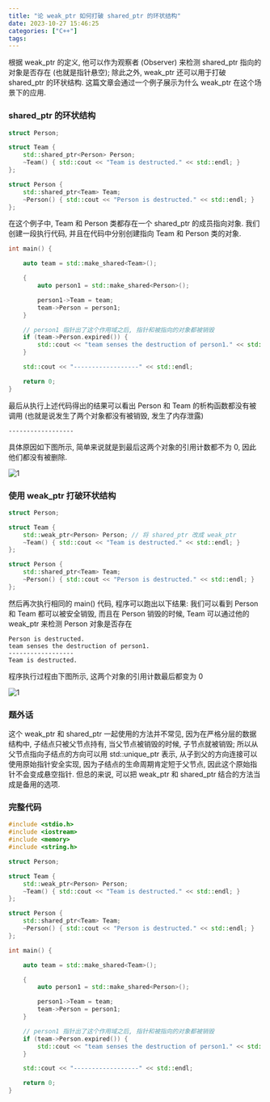 ```yaml
---
title: "论 weak_ptr 如何打破 shared_ptr 的环状结构"
date: 2023-10-27 15:46:25
categories: ["C++"]
tags:
---
```



根据 weak_ptr 的定义, 他可以作为观察者 (Observer) 来检测 shared_ptr 指向的对象是否存在 (也就是指针悬空); 除此之外, weak_ptr 还可以用于打破 shared_ptr 的环状结构. 这篇文章会通过一个例子展示为什么 weak_ptr 在这个场景下的应用.

### shared_ptr 的环状结构

```c++
struct Person;

struct Team {
    std::shared_ptr<Person> Person;
    ~Team() { std::cout << "Team is destructed." << std::endl; }
};

struct Person {
    std::shared_ptr<Team> Team;
    ~Person() { std::cout << "Person is destructed." << std::endl; }
};
```

在这个例子中, Team 和 Person 类都存在一个 shared_ptr 的成员指向对象. 我们创建一段执行代码, 并且在代码中分别创建指向 Team 和 Person 类的对象.

```c++
int main() {

    auto team = std::make_shared<Team>();

    {
        auto person1 = std::make_shared<Person>();

        person1->Team = team;
        team->Person = person1;
    }

    // person1 指针出了这个作用域之后, 指针和被指向的对象都被销毁
    if (team->Person.expired()) {
        std::cout << "team senses the destruction of person1." << std::endl;
    }

    std::cout << "------------------" << std::endl;

    return 0;
}
```

最后从执行上述代码得出的结果可以看出 Person 和 Team 的析构函数都没有被调用 (也就是说发生了两个对象都没有被销毁, 发生了内存泄露)
```console
------------------
```

具体原因如下图所示, 简单来说就是到最后这两个对象的引用计数都不为 0, 因此他们都没有被删除.

![1](/img/example_shared_ptr.jpg)




### 使用 weak_ptr 打破环状结构

```c++
struct Person;

struct Team {
    std::weak_ptr<Person> Person; // 将 shared_ptr 改成 weak_ptr
    ~Team() { std::cout << "Team is destructed." << std::endl; }
};

struct Person {
    std::shared_ptr<Team> Team;
    ~Person() { std::cout << "Person is destructed." << std::endl; }
};
```

然后再次执行相同的 main() 代码, 程序可以跑出以下结果: 我们可以看到 Person 和 Team 都可以被安全销毁, 而且在 Person 销毁的时候, Team 可以通过他的 weak_ptr 来检测 Person 对象是否存在

```console
Person is destructed.
team senses the destruction of person1.
------------------
Team is destructed.
```

程序执行过程由下图所示, 这两个对象的引用计数最后都变为 0

![1](/img/example_weak_ptr.jpg)


### 题外话

这个 weak_ptr 和 shared_ptr 一起使用的方法并不常见, 因为在严格分层的数据结构中, 子结点只被父节点持有, 当父节点被销毁的时候, 子节点就被销毁; 所以从父节点指向子结点的方向可以用 std::unique_ptr 表示, 从子到父的方向连接可以使用原始指针安全实现, 因为子结点的生命周期肯定短于父节点, 因此这个原始指针不会变成悬空指针. 但总的来说, 可以把 weak_ptr 和 shared_ptr 结合的方法当成是备用的选项.

### 完整代码

```c++
#include <stdio.h>
#include <iostream>
#include <memory>
#include <string.h>

struct Person;

struct Team {
    std::weak_ptr<Person> Person;
    ~Team() { std::cout << "Team is destructed." << std::endl; }
};

struct Person {
    std::shared_ptr<Team> Team;
    ~Person() { std::cout << "Person is destructed." << std::endl; }
};

int main() {

    auto team = std::make_shared<Team>();

    {
        auto person1 = std::make_shared<Person>();

        person1->Team = team;
        team->Person = person1;
    }

    // person1 指针出了这个作用域之后, 指针和被指向的对象都被销毁
    if (team->Person.expired()) {
        std::cout << "team senses the destruction of person1." << std::endl;
    }

    std::cout << "------------------" << std::endl;

    return 0;
}
```